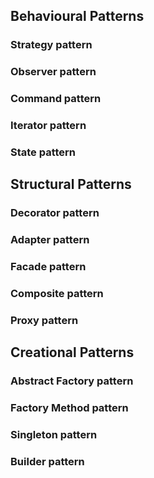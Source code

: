 ## Behavioural Patterns
### Strategy pattern

### Observer pattern

### Command pattern

### Iterator pattern

### State pattern

## Structural Patterns
### Decorator pattern

### Adapter pattern

### Facade pattern

### Composite pattern

### Proxy pattern

## Creational Patterns
### Abstract Factory pattern

### Factory Method pattern

### Singleton pattern

### Builder pattern
